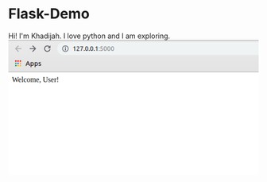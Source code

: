 # Flask-Demo
Hi! 
I'm Khadijah. I love python and I am exploring.
![Page](https://github.com/SalamahK/Flask-Demo/blob/master/flask1.png)
